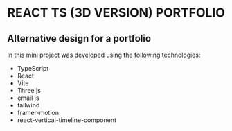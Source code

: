 # REACT TS (3D VERSION) PORTFOLIO

## Alternative design for a portfolio

In this mini project was developed using the following technologies: 

- TypeScript
- React
- Vite
- Three js
- email js
- tailwind
- framer-motion
- react-vertical-timeline-component